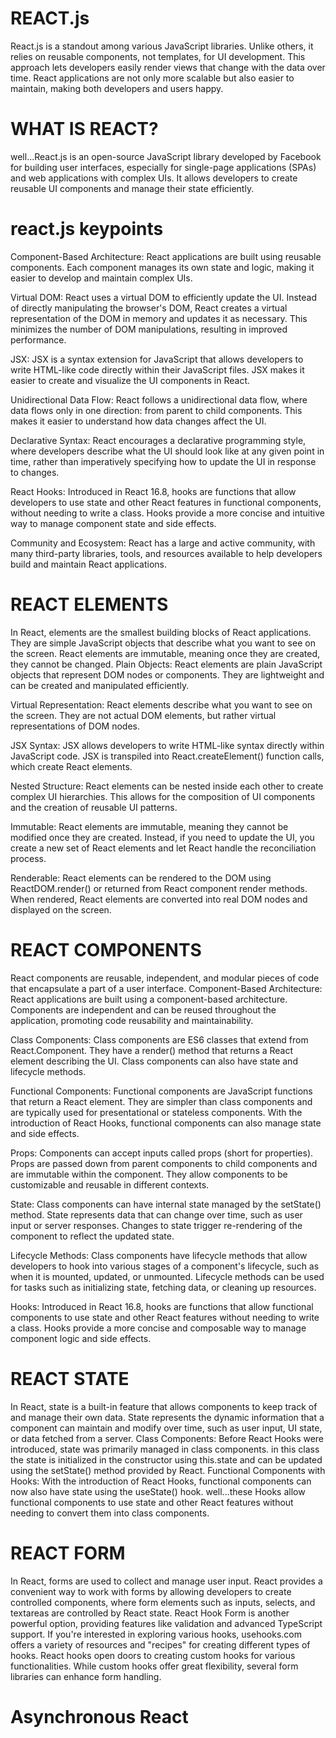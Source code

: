 # REACT.js
React.js is a standout among various JavaScript libraries. Unlike others, it relies on reusable components, not templates, for UI development. This approach lets developers easily render views that change with the data over time. React applications are not only more scalable but also easier to maintain, making both developers and users happy.
# WHAT IS REACT?
well...React.js is an open-source JavaScript library developed by Facebook for building user interfaces, especially for single-page applications (SPAs) and web applications with complex UIs. It allows developers to create reusable UI components and manage their state efficiently.
# react.js keypoints
Component-Based Architecture: React applications are built using reusable components. Each component manages its own state and logic, making it easier to develop and maintain complex UIs.

Virtual DOM: React uses a virtual DOM to efficiently update the UI. Instead of directly manipulating the browser's DOM, React creates a virtual representation of the DOM in memory and updates it as necessary. This minimizes the number of DOM manipulations, resulting in improved performance.

JSX: JSX is a syntax extension for JavaScript that allows developers to write HTML-like code directly within their JavaScript files. JSX makes it easier to create and visualize the UI components in React.

Unidirectional Data Flow: React follows a unidirectional data flow, where data flows only in one direction: from parent to child components. This makes it easier to understand how data changes affect the UI.

Declarative Syntax: React encourages a declarative programming style, where developers describe what the UI should look like at any given point in time, rather than imperatively specifying how to update the UI in response to changes.

React Hooks: Introduced in React 16.8, hooks are functions that allow developers to use state and other React features in functional components, without needing to write a class. Hooks provide a more concise and intuitive way to manage component state and side effects.

Community and Ecosystem: React has a large and active community, with many third-party libraries, tools, and resources available to help developers build and maintain React applications.
# REACT ELEMENTS
In React, elements are the smallest building blocks of React applications. They are simple JavaScript objects that describe what you want to see on the screen. React elements are immutable, meaning once they are created, they cannot be changed.
 Plain Objects: React elements are plain JavaScript objects that represent DOM nodes or components. They are lightweight and can be created and manipulated efficiently.
  
Virtual Representation: React elements describe what you want to see on the screen. They are not actual DOM elements, but rather virtual representations of DOM nodes.

JSX Syntax: JSX allows developers to write HTML-like syntax directly within JavaScript code. JSX is transpiled into React.createElement() function calls, which create React elements.

Nested Structure: React elements can be nested inside each other to create complex UI hierarchies. This allows for the composition of UI components and the creation of reusable UI patterns.

Immutable: React elements are immutable, meaning they cannot be modified once they are created. Instead, if you need to update the UI, you create a new set of React elements and let React handle the reconciliation process.

Renderable: React elements can be rendered to the DOM using ReactDOM.render() or returned from React component render methods. When rendered, React elements are converted into real DOM nodes and displayed on the screen.
# REACT COMPONENTS
React components are reusable, independent, and modular pieces of code that encapsulate a part of a user interface.
Component-Based Architecture: React applications are built using a component-based architecture. Components are independent and can be reused throughout the application, promoting code reusability and maintainability.

Class Components: Class components are ES6 classes that extend from React.Component. They have a render() method that returns a React element describing the UI. Class components can also have state and lifecycle methods.

Functional Components: Functional components are JavaScript functions that return a React element. They are simpler than class components and are typically used for presentational or stateless components. With the introduction of React Hooks, functional components can also manage state and side effects.

Props: Components can accept inputs called props (short for properties). Props are passed down from parent components to child components and are immutable within the component. They allow components to be customizable and reusable in different contexts.

State: Class components can have internal state managed by the setState() method. State represents data that can change over time, such as user input or server responses. Changes to state trigger re-rendering of the component to reflect the updated state.

Lifecycle Methods: Class components have lifecycle methods that allow developers to hook into various stages of a component's lifecycle, such as when it is mounted, updated, or unmounted. Lifecycle methods can be used for tasks such as initializing state, fetching data, or cleaning up resources.

Hooks: Introduced in React 16.8, hooks are functions that allow functional components to use state and other React features without needing to write a class. Hooks provide a more concise and composable way to manage component logic and side effects.
# REACT STATE
In React, state is a built-in feature that allows components to keep track of and manage their own data. State represents the dynamic information that a component can maintain and modify over time, such as user input, UI state, or data fetched from a server.
Class Components: Before React Hooks were introduced, state was primarily managed in class components. in this class the state is initialized in the constructor using this.state and can be updated using the setState() method provided by React.
Functional Components with Hooks: With the introduction of React Hooks, functional components can now also have state using the useState() hook. well...these  Hooks allow functional components to use state and other React features without needing to convert them into class components. 
# REACT FORM
In React, forms are used to collect and manage user input. React provides a convenient way to work with forms by allowing developers to create controlled components, where form elements such as inputs, selects, and textareas are controlled by React state.
 React Hook Form is another powerful option, providing features like validation and advanced TypeScript support. If you're interested in exploring various hooks, usehooks.com offers a variety of resources and "recipes" for creating different types of hooks. 
 React hooks open doors to creating custom hooks for various functionalities. While custom hooks offer great flexibility, several form libraries can enhance form handling.
 # Asynchronous React
 
